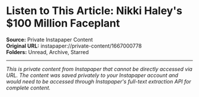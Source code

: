 # Listen to This Article: Nikki Haley's $100 Million Faceplant

**Source:** Private Instapaper Content  
**Original URL:** instapaper://private-content/1667000778  
**Folders:** Unread, Archive, Starred  

---

*This is private content from Instapaper that cannot be directly accessed via URL. The content was saved privately to your Instapaper account and would need to be accessed through Instapaper's full-text extraction API for complete content.*